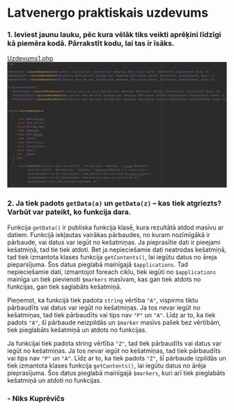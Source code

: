 # Latvenergo praktiskais uzdevums

### 1. Ieviest jaunu lauku, pēc kura vēlāk tiks veikti aprēķini līdzīgi kā piemēra kodā. Pārrakstīt kodu, lai tas ir īsāks.

[Uzdevums1.php](./Uzdevums1.php)
![Uzdevums1.png](Uzdevums1.png)

### 2. Ja tiek padots `getData(a)` un `getData(z)` – kas tiek atgriezts? Varbūt var pateikt, ko funkcija dara.

Funkcija `getData()` ir publiska funkcija klasē, kura rezultātā atdod masīvu ar datiem.
Funkcijā iekļautas vairākas pārbaudes, no kuram nozīmīgākā ir pārbaude, vai datus var iegūt no kešatmiņas. Ja pieprasītie dati ir pieejami kešatmiņā, tad tie tiek atdoti.
Bet ja nepieciešamie dati neatrodas kešatmiņā, tad tiek izmantota klases funkcija `getContents()`, lai iegūtu datus no āreja pieparsījuma. Šos datus pieglabā mainīgajā `$applications`.
Tad nepieciešamie dati, izmantojot foreach ciklu, tiek iegūti no `$applications` mainīga un tiek pievienoti `$markers` masīvam, kas gan tiek atdots no funkcijas, gan tiek saglabāts kešatmiņā.

Pieņemot, ka funkcijā tiek padota `string` vērtība `"A"`, vispirms tiktu pārbaudīts vai datus var iegūt no kešatmiņas. Ja tos nevar iegūt no kešatmiņas, tad tiek pārbaudīts vai tips nav `"P"` un `"A"`.
Līdz ar to, ka tiek padots `"A"`, šī pārbaude neizpildās un `$marker` masīvs paliek bez vērtībām, tiek pieglabāts kešatmiņā un atdots no funkcijas.

Ja funkcijai tiek padota string vērtība `"Z"`, tad tiek pārbaudīts vai datus var iegūt no kešatmiņas. Ja tos nevar iegūt no kešatmiņas, tad tiek pārbaudīts vai tips nav `"P"` un `"A"`.
Līdz ar to, ka tiek padots `"Z"`, šī pārbaude izpildās un tiek izmantota klases funkcija `getContents()`, lai iegūtu datus no ārēja pieprasījuma. Šos datus pieglabā mainīgajā `$markers`,
kuri arī tiek pieglabāts kešatmiņā un atdoti no funkcijas.

### - Niks Kuprēvičs
